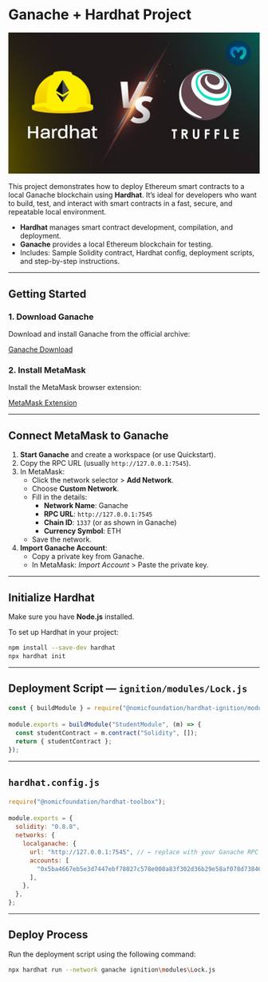 # Ganache + Hardhat Project

<p align="center">
  <img src="./a.jpg" alt="Ganache + Hardhat" />
</p>

This project demonstrates how to deploy Ethereum smart contracts to a local Ganache blockchain using **Hardhat**. It’s ideal for developers who want to build, test, and interact with smart contracts in a fast, secure, and repeatable local environment.

- **Hardhat** manages smart contract development, compilation, and deployment.
- **Ganache** provides a local Ethereum blockchain for testing.
- Includes: Sample Solidity contract, Hardhat config, deployment scripts, and step-by-step instructions.

---

##  Getting Started

### 1. Download Ganache

Download and install Ganache from the official archive:

 [Ganache Download](https://archive.trufflesuite.com/ganache/)

### 2. Install MetaMask

Install the MetaMask browser extension:

 [MetaMask Extension](https://chromewebstore.google.com/detail/metamask/nkbihfbeogaeaoehlefnkodbefgpgknn?utm_source=www.bing.com&pli=1)

---

##  Connect MetaMask to Ganache

1. **Start Ganache** and create a workspace (or use Quickstart).
2. Copy the RPC URL (usually `http://127.0.0.1:7545`).
3. In MetaMask:
   - Click the network selector > **Add Network**.
   - Choose **Custom Network**.
   - Fill in the details:
     - **Network Name**: Ganache
     - **RPC URL**: `http://127.0.0.1:7545`
     - **Chain ID**: `1337` (or as shown in Ganache)
     - **Currency Symbol**: ETH
   - Save the network.
4. **Import Ganache Account**:
   - Copy a private key from Ganache.
   - In MetaMask: *Import Account* > Paste the private key.

---

##  Initialize Hardhat

Make sure you have **Node.js** installed.

To set up Hardhat in your project:

```bash
npm install --save-dev hardhat
npx hardhat init
```

---

##  Deployment Script — `ignition/modules/Lock.js`

```js
const { buildModule } = require("@nomicfoundation/hardhat-ignition/modules");

module.exports = buildModule("StudentModule", (m) => {
  const studentContract = m.contract("Solidity", []);
  return { studentContract };
});
```

---

##  `hardhat.config.js`

```js
require("@nomicfoundation/hardhat-toolbox");

module.exports = {
  solidity: "0.8.8",
  networks: {
    localganache: {
      url: "http://127.0.0.1:7545", // ← replace with your Ganache RPC URL if different
      accounts: [
        "0x5ba4667eb5e3d7447ebf78027c578e008a83f302d36b29e58af078d738465d15"
      ],
    },
  },
};
```

---

##  Deploy Process

Run the deployment script using the following command:

```bash
npx hardhat run --network ganache ignition\modules\Lock.js
```